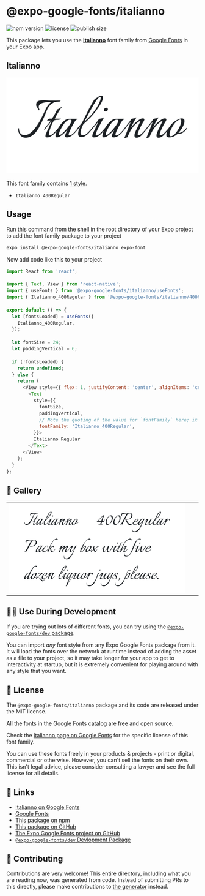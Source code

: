 # @expo-google-fonts/italianno

![npm version](https://flat.badgen.net/npm/v/@expo-google-fonts/italianno)
![license](https://flat.badgen.net/github/license/expo/google-fonts)
![publish size](https://flat.badgen.net/packagephobia/install/@expo-google-fonts/italianno)

This package lets you use the [**Italianno**](https://fonts.google.com/specimen/Italianno) font family from [Google Fonts](https://fonts.google.com/) in your Expo app.

## Italianno

![Italianno](./font-family.png)

This font family contains [1 style](#-gallery).

- `Italianno_400Regular`

## Usage

Run this command from the shell in the root directory of your Expo project to add the font family package to your project
```sh
expo install @expo-google-fonts/italianno expo-font
```

Now add code like this to your project
```js
import React from 'react';

import { Text, View } from 'react-native';
import { useFonts } from '@expo-google-fonts/italianno/useFonts';
import { Italianno_400Regular } from '@expo-google-fonts/italianno/400Regular';

export default () => {
  let [fontsLoaded] = useFonts({
    Italianno_400Regular,
  });

  let fontSize = 24;
  let paddingVertical = 6;

  if (!fontsLoaded) {
    return undefined;
  } else {
    return (
      <View style={{ flex: 1, justifyContent: 'center', alignItems: 'center' }}>
        <Text
          style={{
            fontSize,
            paddingVertical,
            // Note the quoting of the value for `fontFamily` here; it expects a string!
            fontFamily: 'Italianno_400Regular',
          }}>
          Italianno Regular
        </Text>
      </View>
    );
  }
};

```

## 🔡 Gallery


||||
|-|-|-|
|![Italianno_400Regular](.//400Regular/Italianno_400Regular.ttf.png)||||


## 👩‍💻 Use During Development

If you are trying out lots of different fonts, you can try using the [`@expo-google-fonts/dev` package](https://github.com/expo/google-fonts/tree/master/font-packages/dev#readme).

You can import *any* font style from any Expo Google Fonts package from it. It will load the fonts
over the network at runtime instead of adding the asset as a file to your project, so it may take longer
for your app to get to interactivity at startup, but it is extremely convenient
for playing around with any style that you want.

## 📖 License

The `@expo-google-fonts/italianno` package and its code are released under the MIT license.

All the fonts in the Google Fonts catalog are free and open source.

Check the [Italianno page on Google Fonts](https://fonts.google.com/specimen/Italianno) for the specific license of this font family.

You can use these fonts freely in your products & projects - print or digital, commercial or otherwise. However, you can't sell the fonts on their own. This isn't legal advice, please consider consulting a lawyer and see the full license for all details.

## 🔗 Links

- [Italianno on Google Fonts](https://fonts.google.com/specimen/Italianno)
- [Google Fonts](https://fonts.google.com/)
- [This package on npm](https://www.npmjs.com/package/@expo-google-fonts/italianno)
- [This package on GitHub](https://github.com/expo/google-fonts/tree/master/font-packages/italianno)
- [The Expo Google Fonts project on GitHub](https://github.com/expo/google-fonts)
- [`@expo-google-fonts/dev` Devlopment Package](https://github.com/expo/google-fonts/tree/master/font-packages/dev)

## 🤝 Contributing

Contributions are very welcome! This entire directory, including what you are reading now, was generated from code. Instead of submitting PRs to this directly, please make contributions to [the generator](https://github.com/expo/google-fonts/tree/master/packages/generator) instead.
